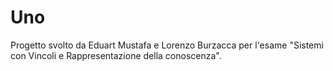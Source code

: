 # Uno
Progetto svolto da Eduart Mustafa e Lorenzo Burzacca per l'esame "Sistemi con Vincoli e Rappresentazione della conoscenza".
